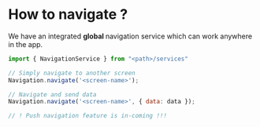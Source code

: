 # How to navigate ?

We have an integrated <b> global </b> navigation service which can work anywhere in the app.

```js
import { NavigationService } from "<path>/services"

// Simply navigate to another screen
Navigation.navigate('<screen-name>');

// Navigate and send data
Navigation.navigate('<screen-name>', { data: data });

// ! Push navigation feature is in-coming !!!

```